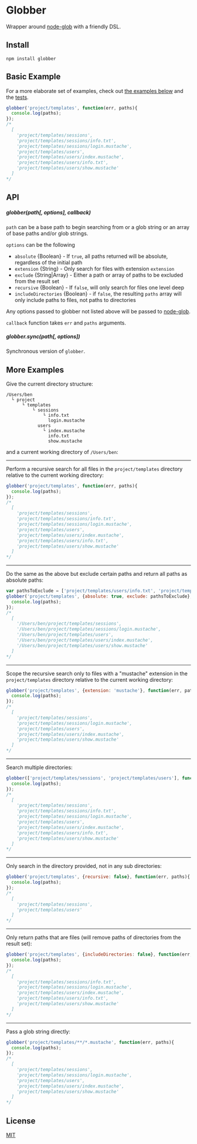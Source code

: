 # Globber

Wrapper around [node-glob](https://github.com/isaacs/node-glob) with a friendly DSL.

## Install

`npm install globber`

## Basic Example

For a more elaborate set of examples, check out [the examples below](#more-examples) and the [tests](https://github.com/benjreinhart/globber/tree/master/test/tests).

```javascript
globber('project/templates', function(err, paths){
  console.log(paths);
});
/*
  [
    'project/templates/sessions',
    'project/templates/sessions/info.txt',
    'project/templates/sessions/login.mustache',
    'project/templates/users',
    'project/templates/users/index.mustache',
    'project/templates/users/info.txt',
    'project/templates/users/show.mustache'
  ]
*/
```

## API

##### globber(path[, options], callback)

`path` can be a base path to begin searching from or a glob string or an array of base paths and/or glob strings.

`options` can be the following

* `absolute` {Boolean} - If `true`, all paths returned will be absolute, regardless of the initial path
* `extension` {String} - Only search for files with extension `extension`
* `exclude` {String|Array} - Either a path or array of paths to be excluded from the result set
* `recursive` {Boolean} - If `false`, will only search for files one level deep
* `includeDirectories` {Boolean} - if `false`, the resulting `paths` array will only include paths to files, not paths to directories

Any options passed to globber not listed above will be passed to [node-glob](https://github.com/isaacs/node-glob).

`callback` function takes `err` and `paths` arguments.

##### globber.sync(path[, options])

Synchronous version of `globber`.

## More Examples

Give the current directory structure:

```
/Users/ben
  └ project
      └ templates
          └ sessions
              └ info.txt
                login.mustache
            users
              └ index.mustache
                info.txt
                show.mustache
```

and a current working directory of `/Users/ben`:

<hr />

Perform a recursive search for all files in the `project/templates` directory relative to the current working directory:

```javascript
globber('project/templates', function(err, paths){
  console.log(paths);
});
/*
  [
    'project/templates/sessions',
    'project/templates/sessions/info.txt',
    'project/templates/sessions/login.mustache',
    'project/templates/users',
    'project/templates/users/index.mustache',
    'project/templates/users/info.txt',
    'project/templates/users/show.mustache'
  ]
*/
```

<hr />

Do the same as the above but exclude certain paths and return all paths as absolute paths:

```javascript
var pathsToExclude = ['project/templates/users/info.txt', 'project/templates/sessions/info.txt'];
globber('project/templates', {absolute: true, exclude: pathsToExclude}, function(err, paths){
  console.log(paths);
});
/*
  [
    '/Users/ben/project/templates/sessions',
    '/Users/ben/project/templates/sessions/login.mustache',
    '/Users/ben/project/templates/users',
    '/Users/ben/project/templates/users/index.mustache',
    '/Users/ben/project/templates/users/show.mustache'
  ]
*/
```

<hr />

Scope the recursive search only to files with a "mustache" extension in the `project/templates` directory relative to the current working directory:

```javascript
globber('project/templates', {extension: 'mustache'}, function(err, paths){
  console.log(paths);
});
/*
  [
    'project/templates/sessions',
    'project/templates/sessions/login.mustache',
    'project/templates/users',
    'project/templates/users/index.mustache',
    'project/templates/users/show.mustache'
  ]
*/
```

<hr />

Search multiple directories:

```javascript
globber(['project/templates/sessions', 'project/templates/users'], function(err, paths){
  console.log(paths);
});
/*
  [
    'project/templates/sessions',
    'project/templates/sessions/info.txt',
    'project/templates/sessions/login.mustache',
    'project/templates/users',
    'project/templates/users/index.mustache',
    'project/templates/users/info.txt',
    'project/templates/users/show.mustache'
  ]
*/
```

<hr />

Only search in the directory provided, not in any sub directories:

```javascript
globber('project/templates', {recursive: false}, function(err, paths){
  console.log(paths);
});
/*
  [
    'project/templates/sessions',
    'project/templates/users'
  ]
*/
```

<hr />

Only return paths that are files (will remove paths of directories from the result set):

```javascript
globber('project/templates', {includeDirectories: false}, function(err, paths){
  console.log(paths);
});
/*
  [
    'project/templates/sessions/info.txt',
    'project/templates/sessions/login.mustache',
    'project/templates/users/index.mustache',
    'project/templates/users/info.txt',
    'project/templates/users/show.mustache'
  ]
*/
```

<hr />

Pass a glob string directly:

```javascript
globber('project/templates/**/*.mustache', function(err, paths){
  console.log(paths);
});
/*
  [
    'project/templates/sessions',
    'project/templates/sessions/login.mustache',
    'project/templates/users',
    'project/templates/users/index.mustache',
    'project/templates/users/show.mustache'
  ]
*/
```

## License

[MIT](https://github.com/benjreinhart/globber/blob/master/LICENSE.txt)